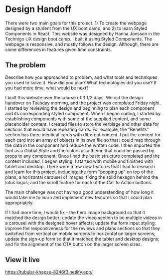 # Design Handoff

There were two main goals for this project. 1) To create the webpage designed by a student from the UX boot camp, and 2) to learn Styled Components in React. This website was designed by Hanna Jonsson in the Technigo UX design boot camp.  I built it using Styled Components. The webpage is responsive, and mostly follows the design.  Although, there are some differences in features given time constraints. 

## The problem

Describe how you approached to problem, and what tools and techniques you used to solve it. How did you plan? What technologies did you use? If you had more time, what would be next?

I built this website over the course of 3 1/2 days.  We did the design handover on Tuesday morning, and the project was completed Friday night. I started by reviewing the design and beginning to plan each component and its corresponding styled component. When I began coding, I started by establishing components with some of the supplied content, and some placeholder content. I created files to store the verbiage and other data for sections that would have repeating cards.  For example, the "Benefits" section has three identical cards with different content. I put the content for each card into an array of objects in its own file so that I could map through the data in the component and reduce the written code. I then imported the font as a Global Style and the colors as a theme that could be passed by props to any component. Once I had the basic structure completed and the content included, I began styling.  I started with mobile and finished with tablet and desktop. There were a few new features that I had to research and learn for this project, including: the form "popping up" on top of the plans; a horizontal carousel of images; fixing the solid hexagon behind the lotus logos; and the scroll feature for each of the Call to Action buttons. 

The main challenge was not having a good understanding of how long it would take me to learn and implement new features so that I could plan appropriately. 

If I had more time, I would fix - the hero image background so that it matched the design better; update the video section to be multiple videos in a carousel with the designed hover affects; update the form input styling; improve the responsiveness for the reviews and plans sections so that they switched from vertical on mobile screens to horizontal on larger screens; update the sign-up form so that it matched the tablet and desktop designs; and fix the alignment of the CTA button on the larger screen sizes.

## View it live

https://tubular-khapse-8246f3.netlify.app/
